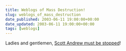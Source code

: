 ```yaml
---
title: Weblogs of Mass Destruction!
slug: weblogs_of_mass_destruction
date_published: 2003-06-11 19:00:00+00:00
date_updated: 2003-06-11 19:00:00+00:00
tags: [weblogs]
---
```

Ladies and gentlemen, [Scott Andrew must be stopped](http://scott.typepad.com/)!
